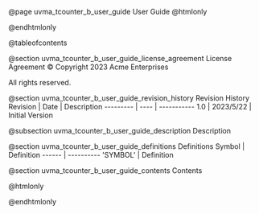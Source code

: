 @page uvma_tcounter_b_user_guide User Guide
@htmlonly
<div class="autonumbering">
@endhtmlonly


@tableofcontents


@section uvma_tcounter_b_user_guide_license_agreement License Agreement
© Copyright 2023 Acme Enterprises

All rights reserved.


@section uvma_tcounter_b_user_guide_revision_history Revision History
Revision  | Date | Description
--------- | ---- | -----------
1.0 | 2023/5/22 | Initial Version

@subsection uvma_tcounter_b_user_guide_description Description


@section uvma_tcounter_b_user_guide_definitions Definitions
Symbol | Definition
------ | ----------
 'SYMBOL' | Definition


@section uvma_tcounter_b_user_guide_contents Contents


@htmlonly
</div>
@endhtmlonly